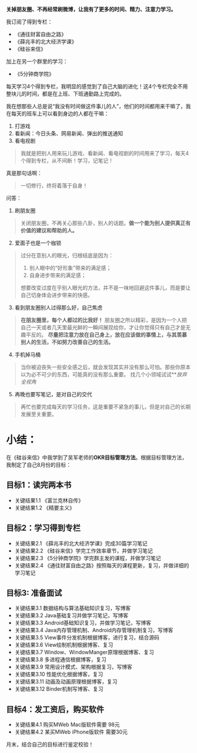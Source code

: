 **关掉朋友圈、不再经常刷微博，让我有了更多的时间、精力、注意力学习。**

我订阅了得到专栏：

* 《通往财富自由之路》
* 《薛兆丰的北大经济学课》
* 《硅谷来信》

加上在另一个群里的学习：

* 《5分钟商学院》

每天学习4个得到专栏，我明显的感觉到了自己大脑的进化！这4个专栏完全不用整块儿的时间，都是在上班、下班通勤路上完成的。

我在想那些人总是说“我没有时间做这件事儿的人”，他们的时间都用来干嘛了，我在每天的班车上可以看到身边的人都在干嘛：
1. 打游戏
2. 看新闻：今日头条、网易新闻、弹出的推送通知
3. 看电视剧

> 我就是把别人用来玩儿游戏、看新闻、看电视剧的时间用来了学习，每天4个得到专栏，从不间断！学习，记笔记！

真是那句话啊：
> 一切修行，终将着落于自身！

问答：

1. 刷朋友圈
>  关闭朋友圈，不再关心那些八卦，别人的话题。**做一个能为别人提供真正有价值的建议和帮助的人。**

2. 爱面子也是一个枷锁
> 过分在意别人的眼光，归根结底是因为：
> 1. 别人眼中的“好形象”带来的满足感；
> 2. 自身进步带来的满足感；
> 
> 想要改变过度在乎别人眼光的方法，并不是一味地回避这件事儿，而是要让自己切身体会进步带来的快感。

3. 看到朋友圈别人过得那么好，自己焦虑
> **在朋友圈里，每个人都过的比我好！** 朋友圈之所以精彩，是因为一个人把自己一天或者几天里最光鲜的一瞬间展现给你，才让你觉得只有自己才是无趣平反的。
> **尽量把注意力放在自己身上，放在应该做的事情上，与其羡慕别人的生活，不如努力改善自己的生活。**
4. 手机掉马桶
> 当你被迫丧失一些安全感之后，就会发现其实并没有那么可怕。那些你原本以为必不可少的东西，可能真的没有那么重要。
> 找几个小领域试试***放弃全视角*
5. 再晚也要写笔记，是对自己的交代
> 再忙也要完成每天的学习任务，这是重要不紧急的事儿，但是对自己的长期发展至关重要。

# 小结：

在《硅谷来信》中我学到了吴军老师的**OKR目标管理方法**。根据目标管理方法，我制定了自己8月份的目标：

## 目标1：读完两本书

* 关键结果1.1 《富兰克林自传》
* 关键结果1.2  《精要主义》

## 目标2：学习得到专栏

* 关键结果2.1 《薛兆丰的北大经济学课》完成30篇学习笔记
* 关键结果2.2 《硅谷来信》学完工作效率章节，并做学习笔记
* 关键结果2.3 《5分钟商学院》学完群主发的课程，并做学习笔记
* 关键结果2.4 《通往财富自由之路》按照每天的课程更新，复习，并做详细的学习笔记

## 目标3: 准备面试

* 关键结果3.1 数据结构与算法基础知识复习，写博客
* 关键结果3.2 Java基础复习并做学习笔记，写博客
* 关键结果3.3 Android基础知识复习，并做学习笔记，写博客
* 关键结果3.4 Java内存管理机制、Android内存管理机制复习，写博客
* 关键结果3.5 View事件分发机制根据博客，进行复习，结合源码
* 关键结果3.6 View绘制机制根据博客、复习
* 关键结果3.7 Window、WindowManger原理根据博客、复习
* 关键结果3.8 多进程通信根据博客，复习
* 关键结果3.9 常用设计模式、架构根据复习，写博客
* 关键结果3.10 性能优化根据博客，复习
* 关键结果3.11 动画及动画原理根据博客，复习
* 关键结果3.12 Binder机制写博客、复习

## 目标4：发工资后，购买软件

* 关键结果4.1 购买MWeb Mac版软件需要 98元
* 关键结果4.2 某买MWeb iPhone版软件 需要30元

月末，结合自己的目标进行鉴定校验！


